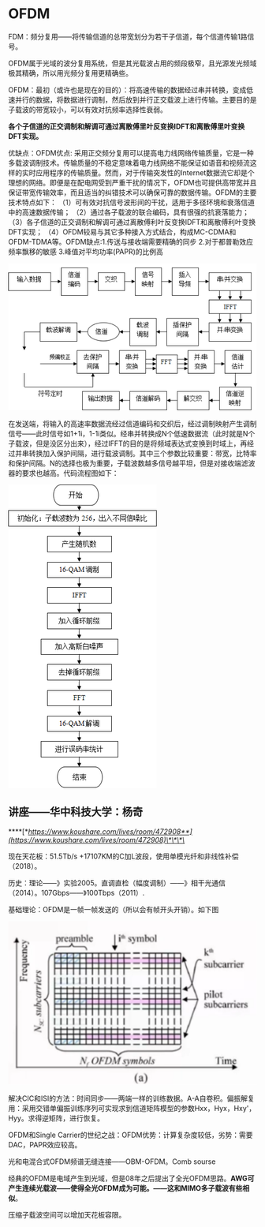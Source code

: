 # OFDM

FDM：频分复用——将传输信道的总带宽划分为若干子信道，每个信道传输1路信号。

OFDM属于光域的波分复用系统，但是其光载波占用的频段极窄，且光源发光频域极其精确，所以用光频分复用更精确些。

OFDM：最初（或许也是现在的目的）：将高速传输的数据经过串并转换，变成低速并行的数据，将数据进行调制，然后放到并行正交载波上进行传输。主要目的是子载波的带宽较小，可以有效对抗频率选择性衰弱。

**各个子信道的正交调制和解调可通过离散傅里叶反变换IDFT和离散傅里叶变换DFT实现。**

优缺点：OFDM优点: 采用正交频分复用可以提高电力线网络传输质量，它是一种多载波调制技术。传输质量的不稳定意味着电力线网络不能保证如语音和视频流这样的实时应用程序的传输质量。然而，对于传输突发性的Internet数据流它却是个理想的网络。即便是在配电网受到严重干扰的情况下，OFDM也可提供高带宽并且保证带宽传输效率，而且适当的纠错技术可以确保可靠的数据传输。OFDM的主要技术特点如下： （1）可有效对抗信号波形间的干扰，适用于多径环境和衰落信道中的高速数据传输； （2）通过各子载波的联合编码，具有很强的抗衰落能力； （3）各子信道的正交调制和解调可通过离散傅利叶反变换IDFT和离散傅利叶变换DFT实现； （4）OFDM较易与其它多种接入方式结合，构成MC-CDMA和OFDM-TDMA等。OFDM缺点:1.传送与接收端需要精确的同步 2.对于都普勒效应频率飘移的敏感 3.峰值对平均功率\(PAPR\)的比例高

![OFDM&#x7CFB;&#x7EDF;&#x56FE;](../../.gitbook/assets/tu-pian-1.png)

在发送端，将输入的高速率数据流经过信道编码和交织后，经过调制映射产生调制信号——此时信号如1+1i，1-1i类似。经串并转换成N个低速数据流（此时就是N个子载波，但是没区分出来），经过IFFT的目的是将频域表达式变换到时域上，再经过并串转换加入保护间隔，进行载波调制。其中三个参数比较重要：带宽，比特率和保护间隔。N的选择也极为重要，子载波数越多信号越平坦，但是对接收端滤波器的要求也越高。代码流程图如下：

![](../../.gitbook/assets/tu-pian-2.png)

## 讲座——华中科技大学：杨奇

\*\*\*\*[**https://www.koushare.com/lives/room/472908**](https://www.koushare.com/lives/room/472908)\*\*\*\*

现在天花板：51.5Tb/s +17107KM的C加L波段，使用单模光纤和非线性补偿（2018）。

历史：理论——》实验2005。直调直检（幅度调制）——》相干光通信（2014）。107Gbps——》100Tbps（2011）.

基础理论：OFDM是一帧一帧发送的（所以会有帧开头开销）。如下图

![](../../.gitbook/assets/image%20%2838%29.png)

解决CIC和ISI的方法：时间同步——两端一样的训练数据。A-A自卷积。偏振解复用：采用交错单偏振训练序列可实现求到信道矩阵模型的参数Hxx，Hyx，Hxy'，Hyy。求得逆矩阵，进行恢复。

OFDM和Single Carrier的世纪之战：OFDM优势：计算复杂度较低，劣势：需要DAC，PAPR效应较高。

光和电混合式OFDM频谱无缝连接——OBM-OFDM。Comb sourse

经典的OFDM是电域产生到光域，但是08年之后提出了全光OFDM思路。**AWG可产生连续光载波——使得全光OFDM成为可能。——这和MIMO多子载波有些相似**。

压缩子载波空间可以增加天花板容限。

